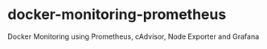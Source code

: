 # docker-monitoring-prometheus
Docker Monitoring using Prometheus, cAdvisor, Node Exporter and Grafana
